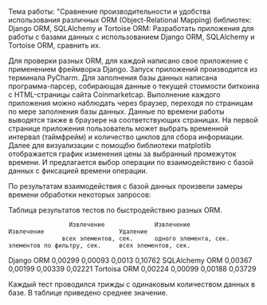 Тема работы:
"Сравнение производительности и удобства использования различных ORM (Object-Relational Mapping) библиотек: Django ORM, SQLAlchemy и Tortoise ORM: 
Разработать приложения для работы с базами данных с использованием Django ORM, SQLAlchemy и Tortoise ORM, сравнить их.

Для проверки разных ORM, для каждой написано свое приложение с применением фреймворка Django.
Запуск приложений производится из терминала PyCharm.
Для заполнения базы данных написана программа-парсер, собирающая данные о текущей стоимости биткоина с HTML-страницы сайта Coinmarketcap.
Выполнение каждого приложения можно наблюдать через браузер, переходя по страницам по мере заполнения базы данных. 
Данные по времени работы выводятся также в браузере на соответствующих страницах.
На первой странице приложения пользователь может выбрать временной интервал (таймфрейм) и количество циклов для сбора информации.
Далее для визуализации с помощбю библиотеки matplotlib отображается график изменения цены за выбранный промежуток времени.
И предлагается выбор операции по взаимодействию с базой данных с фиксацией времени операции.

По результатам взаимодействия с базой данных произвели замеры времени обработки некоторых запросов:

Таблица результатов тестов по быстродействию разных ORM.

	                 Извлечение              Извлечение              Извлечение                     Удаление    
                   всех элементов, сек. 	 одного элемента, сек.	 элементов по фильтру, сек.	    всех элементов, сек.

Django ORM	       0,00299	               0,00093	               0,0013	                        0,10762
SQLAlchemy ORM	   0,00367	               0,00199	               0,00339	                      0,02221
Tortoisa ORM	     0,00224	               0,00099	               0,00188	                      0,03729

Каждый тест проводился трижды с одинаковым количеством данных в базе.
В таблице приведено среднее значение.

